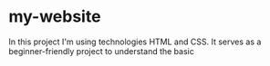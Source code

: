 # my-website
In this project I'm using technologies HTML and CSS. It serves as a beginner-friendly project to understand the basic 
